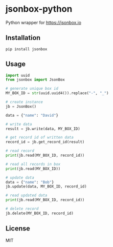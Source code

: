 # jsonbox-python
Python wrapper for https://jsonbox.io

## Installation
    pip install jsonbox
    
## Usage
```python
import uuid
from jsonbox import JsonBox

# generate unique box id
MY_BOX_ID = str(uuid.uuid4()).replace("-", "_")

# create instance
jb = JsonBox()

data = {"name": "David"}

# write data
result = jb.write(data, MY_BOX_ID)

# get record id of written data
record_id = jb.get_record_id(result)

# read record
print(jb.read(MY_BOX_ID, record_id))

# read all records in box
print(jb.read(MY_BOX_ID))

# update data
data = {"name": "Bob"}
jb.update(data, MY_BOX_ID, record_id)

# read updated data
print(jb.read(MY_BOX_ID, record_id))

# delete record
jb.delete(MY_BOX_ID, record_id)
```


## License
MIT
